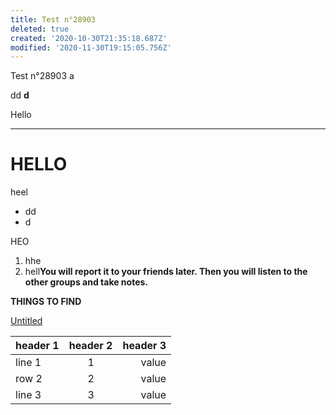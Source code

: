 ```yaml
---
title: Test n°28903
deleted: true
created: '2020-10-30T21:35:18.687Z'
modified: '2020-11-30T19:15:05.756Z'
---
```


Test n°28903
a

<r> dd</r>
<b> d</b>

Hello
___
# HELLO
heel
- dd
- d

HEO
1. hhe
2. hell**You will report it to your friends later.
Then you will listen to the other groups and
take notes.** 

**THINGS TO FIND**

[Untitled](https://www.notion.so/fd3599da38424a248d4982f9a9dfb805)

<table>
    <thead>
        <tr>
            <th>header 1</th>
            <th align="center">header 2</th>
            <th align="right">header 3</th>
        </tr>
    </thead>
    <tbody>
        <tr>
            <td>line 1</td>
            <td align="center">1</td>
            <td align="right">value</td>
        </tr>
        <tr>
            <td>row 2</td>
            <td align="center">2</td>
            <td align="right">value</td>
        </tr>
        <tr>
            <td>line 3</td>
            <td align="center">3</td>
            <td align="right">value</td>
        </tr>
    </tbody>
</table>
